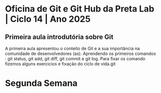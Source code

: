 # Oficina de Git e Git Hub da Preta Lab | Ciclo 14 | Ano 2025

## Primeira aula introdutória sobre Git 
A primeira aula apresentou o conteito de Git e a sua importância na comunidade de desenvolvedores (as).
Aprendendo os primeiros comandos : git status, git add, git diff, git commit e git log.
Para fixar os comando fizemos alguns exercicios e fixação do ciclo de vida.git

# Segunda Semana 